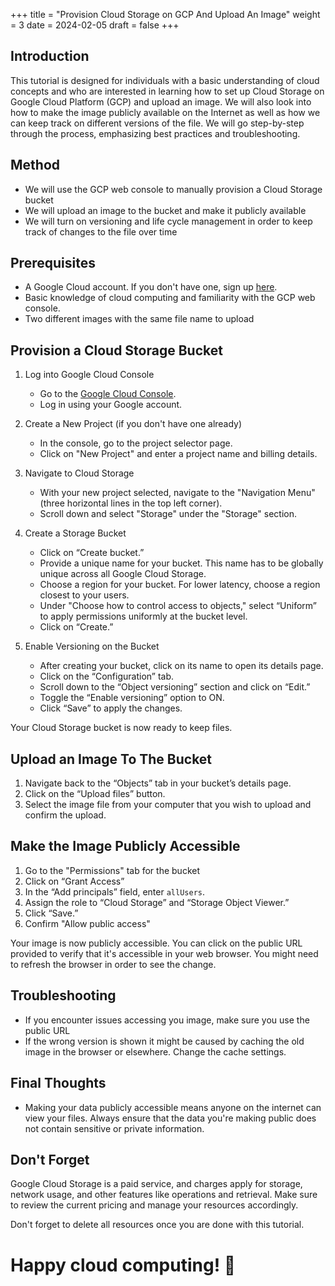 +++
title = "Provision Cloud Storage on GCP And Upload An Image"
weight = 3
date = 2024-02-05
draft = false
+++

## Introduction

This tutorial is designed for individuals with a basic understanding of cloud concepts and who are interested in learning how to set up Cloud Storage on Google Cloud Platform (GCP) and upload an image. We will also look into how to make the image publicly available on the Internet as well as how we can keep track on different versions of the file. We will go step-by-step through the process, emphasizing best practices and troubleshooting.

## Method

- We will use the GCP web console to manually provision a Cloud Storage bucket
- We will upload an image to the bucket and make it publicly available
- We will turn on versioning and life cycle management in order to keep track of changes to the file over time

## Prerequisites

- A Google Cloud account. If you don't have one, sign up [here](https://cloud.google.com/).
- Basic knowledge of cloud computing and familiarity with the GCP web console.
- Two different images with the same file name to upload

## Provision a Cloud Storage Bucket

1. Log into Google Cloud Console
	- Go to the [Google Cloud Console](https://console.cloud.google.com/).
	- Log in using your Google account.

2. Create a New Project (if you don't have one already)
	- In the console, go to the project selector page.
	- Click on "New Project" and enter a project name and billing details.

3. Navigate to Cloud Storage
	- With your new project selected, navigate to the "Navigation Menu" (three horizontal lines in the top left corner).
	- Scroll down and select "Storage" under the "Storage" section.

4. Create a Storage Bucket
	- Click on “Create bucket.”
	- Provide a unique name for your bucket. This name has to be globally unique across all Google Cloud Storage.
	- Choose a region for your bucket. For lower latency, choose a region closest to your users.
	- Under "Choose how to control access to objects," select “Uniform” to apply permissions uniformly at the bucket level.
	- Click on “Create.”

5. Enable Versioning on the Bucket
	- After creating your bucket, click on its name to open its details page.
	- Click on the “Configuration” tab.
	- Scroll down to the “Object versioning” section and click on “Edit.”
	- Toggle the “Enable versioning” option to ON.
	- Click “Save” to apply the changes.

Your Cloud Storage bucket is now ready to keep files.

## Upload an Image To The Bucket

1. Navigate back to the “Objects” tab in your bucket’s details page.
2. Click on the “Upload files” button.
3. Select the image file from your computer that you wish to upload and confirm the upload.

## Make the Image Publicly Accessible

1. Go to the "Permissions" tab for the bucket
2. Click on “Grant Access”
3. In the “Add principals” field, enter `allUsers`.
4. Assign the role to “Cloud Storage” and “Storage Object Viewer.”
5. Click “Save.”
6. Confirm "Allow public access"

Your image is now publicly accessible. You can click on the public URL provided to verify that it's accessible in your web browser. You might need to refresh the browser in order to see the change.

## Troubleshooting

- If you encounter issues accessing you image, make sure you use the public URL
- If the wrong version is shown it might be caused by caching the old image in the browser or elsewhere. Change the cache settings.
## Final Thoughts

- Making your data publicly accessible means anyone on the internet can view your files. Always ensure that the data you're making public does not contain sensitive or private information.

## Don't Forget

Google Cloud Storage is a paid service, and charges apply for storage, network usage, and other features like operations and retrieval. Make sure to review the current pricing and manage your resources accordingly.

Don't forget to delete all resources once you are done with this tutorial.

# Happy cloud computing! 🚀